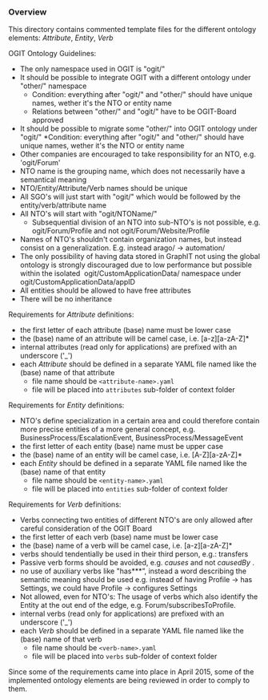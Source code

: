 ### Overview

This directory contains commented template files for the different ontology elements: _Attribute_, _Entity_, _Verb_

OGIT Ontology Guidelines:

 * The only namespace used in OGIT is "ogit/"
 * It should be possible to integrate OGIT with a different ontology under "other/" namespace
    * Condition: everything after "ogit/" and "other/"  should have unique names, wether it's the NTO or entity name
    * Relations between "other/" and "ogit/" have to be OGIT-Board approved
 * It should be possible to migrate some "other/" into OGIT ontology  under "ogit/"
    *Condition: everything after "ogit/" and "other/"  should have unique names, wether it's the NTO or entity name
 * Other companies are encouraged to take responsibility for an NTO, e.g. 'ogit/Forum'
 * NTO name is the grouping name, which does not necessarily have a semantical meaning
 * NTO/​Entity/Attribute/Verb names should be unique
 * All SGO's will just start with "ogit/" which would be followed by the entity/verb/attribute name
 * All NTO's will start with "ogit/NTOName/"
    * Subsequential division of an NTO into sub-NTO's is not possible, e.g. ogit/Forum/Profile and not ogit/Forum/Website/Profile
 * Names of NTO's shouldn't contain organization names, but instead consist on a generalization. E.g. instead arago/ -> automation/
 * The only possibility of having data stored in GraphIT not using the global ontology is strongly discouraged due to low performance but possible within the isolated  ogit/CustomApplicationData/ namespace under ogit/CustomApplicationData/appID 
 * All entities should be allowed to have free attributes
 * There will be no inheritance

Requirements for _Attribute_ definitions:
* the first letter of each attribute (base) name must be lower case
* the (base) name of an attribute will be camel case, i.e. [a-z][a-zA-Z]*
* internal attributes (read only for applications) are prefixed with an underscore ('_') 
* each _Attribute_ should be defined in a separate YAML file named like the (base) name of that attribute
  * file name should be `<attribute-name>.yaml`
  * file will be placed into `attributes` sub-folder of context folder

Requirements for _Entity_ definitions:
* NTO's define specialization in a certain area and could therefore contain more precise entities of a more general concept, e.g. BusinessProcess/EscalationEvent, BusinessProcess/MessageEvent
* the first letter of each entity (base) name must be upper case 
* the (base) name of an entity will be camel case, i.e. [A-Z][a-zA-Z]*
* each _Entity_ should be defined in a separate YAML file named like the (base) name of that entity
  * file name should be `<entity-name>.yaml`
  * file will be placed into `entities` sub-folder of context folder

Requirements for _Verb_ definitions:
* Verbs connecting two entities of different NTO's are only allowed after careful consideration of the OGIT Board
* the first letter of each verb (base) name must be lower case 
* the (base) name of a verb will be camel case, i.e. [a-z][a-zA-Z]*
* verbs should tendentially be used in their third person, e.g.: transfers
* Passive verb forms should be avoided, e.g. _causes_ and not _causedBy_ .
* no use of auxiliary verbs like "has***”, instead a word describing the semantic meaning should be used e.g. instead of having Profile -> has Settings, we could have Profile -> configures Settings
* Not allowed, even for NTO's: The usage of verbs which also identify the Entity at the out end of the edge, e.g. Forum/subscribesToProfile.
* internal verbs (read only for applications) are prefixed with an underscore ('_')
* each _Verb_ should be defined in a separate YAML file named like the (base) name of that verb
  * file name should be `<verb-name>.yaml`
  * file will be placed into `verbs` sub-folder of context folder

Since some of the requirements came into place in April 2015, some of the implemented ontology elements are being reviewed in order to comply to them.
